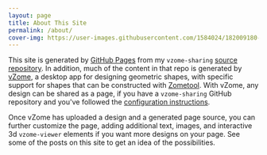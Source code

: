 ```yaml
---
layout: page
title: About This Site
permalink: /about/
cover-img: https://user-images.githubusercontent.com/1584024/182009180-33fbd699-525c-460c-b68a-bd1a4950a3f0.png
---
```


This site is generated by [GitHub Pages][pages] from my `vzome-sharing` [source repository][source].
In addition, much of the content in that repo is generated by [vZome][vzome], a desktop app
for designing geometric shapes, with specific support for shapes that can be constructed with
[Zometool][zometool].  With vZome, any design can be shared as a page, if you have a `vzome-sharing`
GitHub repository and you've followed the [configuration instructions][help].

Once vZome has uploaded a design and a generated page source, you can further customize
the page, adding additional text, images, and interactive 3d `vzome-viewer` elements if you want
more designs on your page.  See some of the posts on this site to get an idea of the possibilities.

[pages]: https://pages.github.com/
[source]: https://github.com/vorth/vzome-sharing/
[vzome]: https://vzome.com/
[zometool]: https://zometool.com
[help]: https://vzome.github.io/vzome/sharing.html
